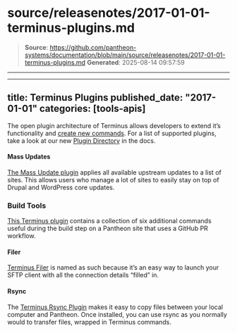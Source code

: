 # source/releasenotes/2017-01-01-terminus-plugins.md

> **Source**: https://github.com/pantheon-systems/documentation/blob/main/source/releasenotes/2017-01-01-terminus-plugins.md
> **Generated**: 2025-08-14 09:57:59

---

---
title: Terminus Plugins
published_date: "2017-01-01"
categories: [tools-apis]
---
The open plugin architecture of Terminus allows developers to extend it’s functionality and [create new commands](/terminus/create). For a list of supported plugins, take a look at our new [Plugin Directory](/terminus/directory) in the docs.

#### Mass Updates
[The Mass Update plugin](https://github.com/pantheon-systems/terminus-mass-update) applies all available upstream updates to a list of sites. This allows users who manage a lot of sites to easily stay on top of Drupal and WordPress core updates.

### Build Tools
[This Terminus plugin](https://github.com/pantheon-systems/terminus-build-tools-plugin) contains a collection of six additional commands useful during the build step on a Pantheon site that uses a GitHub PR workflow.

#### Filer
[Terminus Filer](https://github.com/terminus-plugin-project/terminus-filer-plugin) is named as such because it’s an easy way to launch your SFTP client with all the connection details “filled” in.

#### Rsync
The [Terminus Rsync Plugin](https://github.com/pantheon-systems/terminus-rsync-plugin) makes it easy to copy files between your local computer and Pantheon. Once installed, you can use rsync as you normally would to transfer files, wrapped in Terminus commands.
